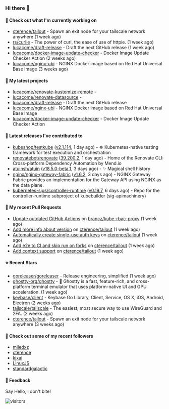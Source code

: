 ### Hi there 👋

#### 👷 Check out what I'm currently working on

- [cterence/tailout](https://github.com/cterence/tailout) - Spawn an exit node for your tailscale network anywhere (1 week ago)
- [rs/curlie](https://github.com/rs/curlie) - The power of curl, the ease of use of httpie. (1 week ago)
- [lucacome/draft-release](https://github.com/lucacome/draft-release) - Draft the next GitHub release (1 week ago)
- [lucacome/docker-image-update-checker](https://github.com/lucacome/docker-image-update-checker) - Docker Image Update Checker Action (2 weeks ago)
- [lucacome/nginx-ubi](https://github.com/lucacome/nginx-ubi) - NGINX Docker image based on Red Hat Universal Base Image (3 weeks ago)

#### 🌱 My latest projects

- [lucacome/renovate-kustomize-remote](https://github.com/lucacome/renovate-kustomize-remote) - 
- [lucacome/renovate-datasource](https://github.com/lucacome/renovate-datasource) - 
- [lucacome/draft-release](https://github.com/lucacome/draft-release) - Draft the next GitHub release
- [lucacome/nginx-ubi](https://github.com/lucacome/nginx-ubi) - NGINX Docker image based on Red Hat Universal Base Image
- [lucacome/docker-image-update-checker](https://github.com/lucacome/docker-image-update-checker) - Docker Image Update Checker Action

#### 🔭 Latest releases I've contributed to

- [kubeshop/testkube](https://github.com/kubeshop/testkube) ([v2.1.114](https://github.com/kubeshop/testkube/releases/tag/v2.1.114), 1 day ago) - ☸️ Kubernetes-native testing framework for test execution and orchestration
- [renovatebot/renovate](https://github.com/renovatebot/renovate) ([39.200.2](https://github.com/renovatebot/renovate/releases/tag/39.200.2), 1 day ago) - Home of the Renovate CLI: Cross-platform Dependency Automation by Mend.io
- [atuinsh/atuin](https://github.com/atuinsh/atuin) ([v18.5.0-beta.1](https://github.com/atuinsh/atuin/releases/tag/v18.5.0-beta.1), 3 days ago) - ✨ Magical shell history
- [nginx/nginx-gateway-fabric](https://github.com/nginx/nginx-gateway-fabric) ([v1.6.2](https://github.com/nginx/nginx-gateway-fabric/releases/tag/v1.6.2), 3 days ago) - NGINX Gateway Fabric provides an implementation for the Gateway API using NGINX as the data plane.
- [kubernetes-sigs/controller-runtime](https://github.com/kubernetes-sigs/controller-runtime) ([v0.19.7](https://github.com/kubernetes-sigs/controller-runtime/releases/tag/v0.19.7), 6 days ago) - Repo for the controller-runtime subproject of kubebuilder (sig-apimachinery)

#### 🔨 My recent Pull Requests

- [Update outdated GitHub Actions](https://github.com/brancz/kube-rbac-proxy/pull/362) on [brancz/kube-rbac-proxy](https://github.com/brancz/kube-rbac-proxy) (1 week ago)
- [Add more info about version](https://github.com/cterence/tailout/pull/213) on [cterence/tailout](https://github.com/cterence/tailout) (1 week ago)
- [Automatically create single-use auth keys](https://github.com/cterence/tailout/pull/212) on [cterence/tailout](https://github.com/cterence/tailout) (1 week ago)
- [Add e2e to CI and skip run on forks](https://github.com/cterence/tailout/pull/211) on [cterence/tailout](https://github.com/cterence/tailout) (1 week ago)
- [Add context support](https://github.com/cterence/tailout/pull/203) on [cterence/tailout](https://github.com/cterence/tailout) (1 week ago)

#### ⭐ Recent Stars

- [goreleaser/goreleaser](https://github.com/goreleaser/goreleaser) - Release engineering, simplified (1 week ago)
- [ghostty-org/ghostty](https://github.com/ghostty-org/ghostty) - 👻 Ghostty is a fast, feature-rich, and cross-platform terminal emulator that uses platform-native UI and GPU acceleration. (1 week ago)
- [keybase/client](https://github.com/keybase/client) - Keybase Go Library, Client, Service, OS X, iOS, Android, Electron (2 weeks ago)
- [tailscale/tailscale](https://github.com/tailscale/tailscale) - The easiest, most secure way to use WireGuard and 2FA. (2 weeks ago)
- [cterence/tailout](https://github.com/cterence/tailout) - Spawn an exit node for your tailscale network anywhere (3 weeks ago)

#### 👯 Check out some of my recent followers

- [miledxz](https://github.com/miledxz)
- [cterence](https://github.com/cterence)
- [kjxai](https://github.com/kjxai)
- [LinuxJS](https://github.com/LinuxJS)
- [standardgalactic](https://github.com/standardgalactic)

#### 💬 Feedback

Say Hello, I don't bite!

![visitors](https://visitor-badge.laobi.icu/badge?page_id=lucacome.visitor-badge)
#
